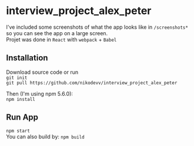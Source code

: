 # interview_project_alex_peter
I've included some screenshots of what the app looks like in `/screenshots*` so you can see the app on a large screen.  
Projet was done in `React` with `webpack` + `Babel`
## Installation

Download source code or run  
`git init`  
`git pull https://github.com/nikodevv/interview_project_alex_peter`

Then (I'm using npm 5.6.0):  
`npm install`

## Run App
`npm start`  
You can also build by:
`npm build`

